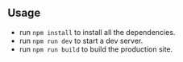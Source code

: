 ## Usage

- run `npm install` to install all the dependencies.
- run `npm run dev` to start a dev server.
- run `npm run build` to build the production site.

